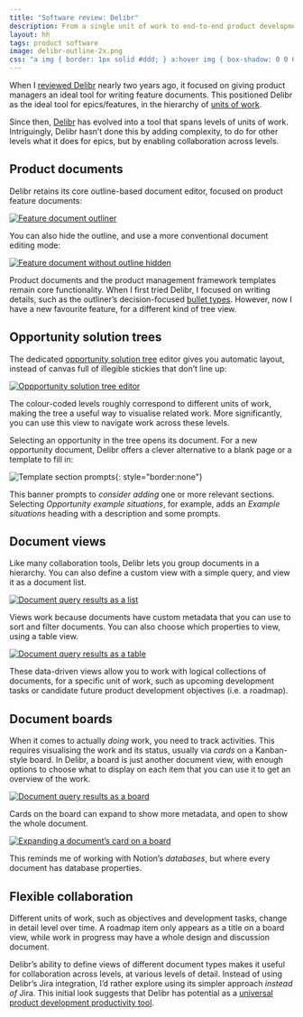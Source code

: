 ```yaml
---
title: "Software review: Delibr"
description: From a single unit of work to end-to-end product development
layout: hh
tags: product software
image: delibr-outline-2x.png
css: "a img { border: 1px solid #ddd; } a:hover img { box-shadow: 0 0 6px 2px #428bca; }"
---
```


<!-- -> 639 words -->

When I [reviewed Delibr](delibr-review) nearly two years ago, it focused on giving product managers an ideal tool for writing feature documents.
This positioned Delibr as the ideal tool for epics/features, in the hierarchy of [units of work](units-of-work).

Since then, [Delibr](https://www.delibr.com/) 
has evolved into a tool that spans levels of units of work.
Intriguingly, Delibr hasn’t done this by adding complexity, to do for other levels what it does for epics,
but by enabling collaboration across levels.

## Product documents

Delibr retains its core outline-based document editor, focused on product feature documents:

[![Feature document outliner](delibr-2023/document-outline.webp)](delibr-2023/document-outline.webp)

You can also hide the outline, and use a more conventional document editing mode:

[![Feature document without outline hidden](delibr-2023/document-left.webp)](delibr-2023/document-left.webp)

Product documents and the product management framework templates remain core functionality.
When I first tried Delibr, I focused on writing details, such as the outliner’s decision-focused
[bullet types](delibr-review#bullet-types).
However, now I have a new favourite feature, for a different kind of tree view.

## Opportunity solution trees

The dedicated
[opportunity solution tree](https://www.producttalk.org/opportunity-solution-tree/)
editor gives you automatic layout, instead of canvas full of illegible stickies that don’t line up:

[![Oppportunity solution tree editor](delibr-2023/ost.webp)](delibr-2023/ost.webp)

The colour-coded levels roughly correspond to different units of work, 
making the tree a useful way to visualise related work.
More significantly, you can use this view to navigate work across these levels.

Selecting an opportunity in the tree opens its document.
For a new opportunity document, Delibr offers a clever alternative to a blank page or a template to fill in:

![Template section prompts](delibr-2023/opportunity-prompts.webp){: style="border:none"}

This banner prompts to _consider adding_ one or more relevant sections.
Selecting _Opportunity example situations_, for example, adds an _Example situations_ heading with a description and some prompts.

## Document views

Like many collaboration tools, Delibr lets you group documents in a hierarchy.
You can also define a custom view with a simple query, and view it as a document list.

[![Document query results as a list](delibr-2023/query-list.webp)](delibr-2023/query-list.webp)

Views work because documents have custom metadata that you can use to sort and filter documents.
You can also choose which properties to view, using a table view.

[![Document query results as a table](delibr-2023/query-table.webp)](delibr-2023/query-table.webp)

These data-driven views allow you to work with logical collections of documents, for a specific unit of work, such as upcoming development tasks or candidate future product development objectives (i.e. a roadmap).

## Document boards

When it comes to actually _doing_ work, you need to track activities.
This requires visualising the work and its status, usually via _cards_ on a Kanban-style board.
In Delibr, a board is just another document view, with enough options to choose what to display on each item that you can use it to get an overview of the work.

[![Document query results as a board](delibr-2023/query-board.webp)](delibr-2023/query-board.webp)

Cards on the board can expand to show more metadata, and open to show the whole document.

[![Expanding a document’s card on a board](delibr-2023/query-board-expanded.webp)](delibr-2023/query-board-expanded.webp)

This reminds me of working with Notion’s _databases_, but where every document has database properties.

## Flexible collaboration

Different units of work, such as objectives and development tasks, change in detail level over time.
A roadmap item only appears as a title on a board view, while work in progress may have a whole design and discussion document.

Delibr’s ability to define views of different document types makes it useful for collaboration across levels, at various levels of detail.
Instead of using Delibr’s Jira integration, I’d rather explore using its simpler approach _instead of_ Jira.
This initial look suggests that Delibr has potential as a
[universal product development productivity tool](universal-tools).
